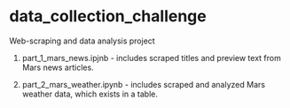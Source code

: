 # data_collection_challenge

Web-scraping and data analysis project

1. part_1_mars_news.ipjnb - includes scraped titles and preview text from Mars news articles.

2. part_2_mars_weather.ipynb - includes scraped and analyzed Mars weather data, which exists in a table.